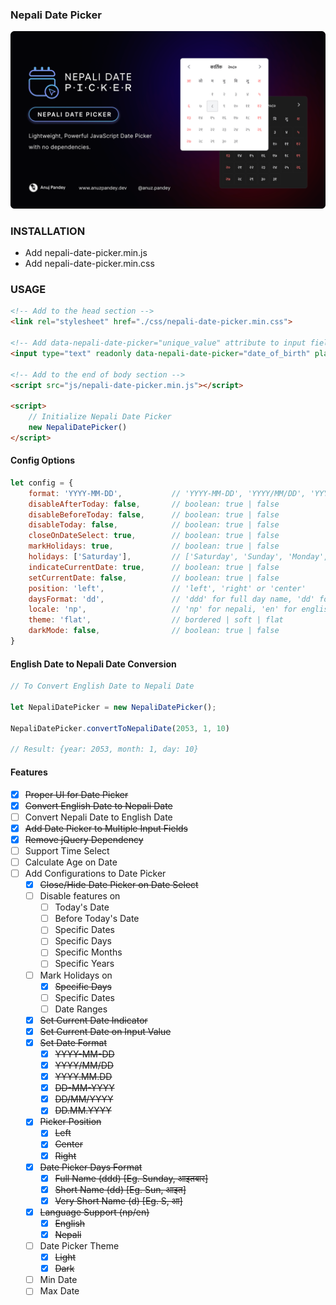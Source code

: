 ### Nepali Date Picker
![branding-image.png](public%2Fbranding-image.png)

### INSTALLATION

- Add nepali-date-picker.min.js
- Add nepali-date-picker.min.css

### USAGE
```html
<!-- Add to the head section -->
<link rel="stylesheet" href="./css/nepali-date-picker.min.css">

<!-- Add data-nepali-date-picker="unique_value" attribute to input field -->
<input type="text" readonly data-nepali-date-picker="date_of_birth" placeholder="YYYY-MM-DD">

<!-- Add to the end of body section -->
<script src="js/nepali-date-picker.min.js"></script>

<script>
    // Initialize Nepali Date Picker
    new NepaliDatePicker()
</script>
```

#### Config Options
```javascript
let config = {
    format: 'YYYY-MM-DD',           // 'YYYY-MM-DD', 'YYYY/MM/DD', 'YYYY.MM.DD', 'DD-MM-YYYY', 'DD/MM/YYYY', 'DD.MM.YYYY'  
    disableAfterToday: false,       // boolean: true | false
    disableBeforeToday: false,      // boolean: true | false
    disableToday: false,            // boolean: true | false
    closeOnDateSelect: true,        // boolean: true | false
    markHolidays: true,             // boolean: true | false
    holidays: ['Saturday'],         // ['Saturday', 'Sunday', 'Monday', 'Tuesday', 'Wednesday', 'Thursday', 'Friday']
    indicateCurrentDate: true,      // boolean: true | false
    setCurrentDate: false,          // boolean: true | false
    position: 'left',               // 'left', 'right' or 'center'
    daysFormat: 'dd',               // 'ddd' for full day name, 'dd' for short day name, 'd' for 1 letter day name
    locale: 'np',                   // 'np' for nepali, 'en' for english
    theme: 'flat',                  // bordered | soft | flat
    darkMode: false,                // boolean: true | false
}
````

#### English Date to Nepali Date Conversion

```javascript
// To Convert English Date to Nepali Date

let NepaliDatePicker = new NepaliDatePicker();

NepaliDatePicker.convertToNepaliDate(2053, 1, 10)

// Result: {year: 2053, month: 1, day: 10}
```

#### Features

- [x] ~~Proper UI for Date Picker~~
- [x] ~~Convert English Date to Nepali Date~~
- [ ] Convert Nepali Date to English Date
- [x] ~~Add Date Picker to Multiple Input Fields~~
- [x] ~~Remove jQuery Dependency~~
- [ ] Support Time Select
- [ ] Calculate Age on Date
- [ ] Add Configurations to Date Picker
    - [x] ~~Close/Hide Date Picker on Date Select~~
    - [ ] Disable features on
        - [ ] Today's Date
        - [ ] Before Today's Date
        - [ ] Specific Dates
        - [ ] Specific Days
        - [ ] Specific Months
        - [ ] Specific Years
    - [ ] Mark Holidays on
        - [x] ~~Specific Days~~
        - [ ] Specific Dates
        - [ ] Date Ranges
    - [x] ~~Set Current Date Indicator~~
    - [x] ~~Set Current Date on Input Value~~
    - [x] ~~Set Date Format~~
        - [x] ~~YYYY-MM-DD~~
        - [x] ~~YYYY/MM/DD~~
        - [x] ~~YYYY.MM.DD~~
        - [x] ~~DD-MM-YYYY~~
        - [x] ~~DD/MM/YYYY~~
        - [x] ~~DD.MM.YYYY~~
    - [x] ~~Picker Position~~
        - [x] ~~Left~~
        - [x] ~~Center~~
        - [x] ~~Right~~
    - [x] ~~Date Picker Days Format~~
        - [x] ~~Full Name (ddd) [Eg. Sunday, आइतबार]~~
        - [x] ~~Short Name (dd) [Eg. Sun, आइत]~~
        - [x] ~~Very Short Name (d) [Eg. S, आ]~~
    - [x] ~~Language Support (np/en)~~
      - [x] ~~English~~
      - [x] ~~Nepali~~
    - [ ] Date Picker Theme
        - [x] ~~Light~~
        - [x] ~~Dark~~
    - [ ] Min Date
    - [ ] Max Date